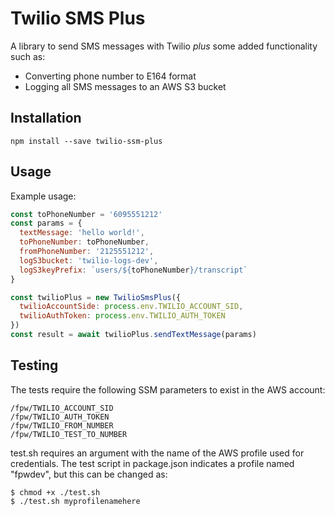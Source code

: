 # Twilio SMS Plus

A library to send SMS messages with Twilio *plus* some added functionality such as:

* Converting phone number to E164 format
* Logging all SMS messages to an AWS S3 bucket

## Installation

```shell
npm install --save twilio-ssm-plus
```

## Usage

Example usage:

```javascript
const toPhoneNumber = '6095551212'
const params = {
  textMessage: 'hello world!',
  toPhoneNumber: toPhoneNumber,
  fromPhoneNumber: '2125551212',
  logS3bucket: 'twilio-logs-dev',
  logS3keyPrefix: `users/${toPhoneNumber}/transcript`
}

const twilioPlus = new TwilioSmsPlus({
  twilioAccountSide: process.env.TWILIO_ACCOUNT_SID,
  twilioAuthToken: process.env.TWILIO_AUTH_TOKEN
})
const result = await twilioPlus.sendTextMessage(params)
```

## Testing

The tests require the following SSM parameters to exist in the AWS account:

```
/fpw/TWILIO_ACCOUNT_SID
/fpw/TWILIO_AUTH_TOKEN
/fpw/TWILIO_FROM_NUMBER
/fpw/TWILIO_TEST_TO_NUMBER
```

test.sh requires an argument with the name of the AWS profile used for credentials.  The test script in package.json indicates a profile named "fpwdev", but this can be changed as:

```shell
$ chmod +x ./test.sh
$ ./test.sh myprofilenamehere
```
